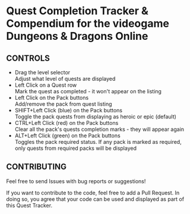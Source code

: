 # Quest Completion Tracker & Compendium for the videogame Dungeons & Dragons Online

## CONTROLS
- Drag the level selector  
  Adjust what level of quests are displayed
- Left Click on a Quest row  
  Mark the quest as completed - it won't appear on the listing
- Left Click on the Pack buttons  
  Add/remove the pack from quest listing
- SHIFT+Left Click (blue) on the Pack buttons  
  Toggle the pack quests from displaying as heroic or epic (default)
- CTRL+Left Click (red) on the Pack buttons  
  Clear all the pack's quests completion marks - they will appear again
- ALT+Left Click (green) on the Pack buttons  
  Toggles the pack required status. If any pack is marked as required, only quests from required packs will be displayed

## CONTRIBUTING
Feel free to send Issues with bug reports or suggestions!

If you want to contribute to the code, feel free to add a Pull Request. In doing so, you agree that your code can be used and displayed as part of this Quest Tracker.

